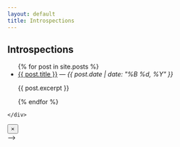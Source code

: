 ```yaml
---
layout: default
title: Introspections
---
```


<h2>Introspections</h2>

<ul>
  {% for post in site.posts %}
    <li>
      <a href="{{ post.url }}">{{ post.title }}</a> —
      <em>{{ post.date | date: "%B %d, %Y" }}</em>
      <p>{{ post.excerpt }}</p>
    </li>
  {% endfor %}
</ul>




<!-- introspections.html
---
layout: default
title: Home
---
<!DOCTYPE html>
<html lang="en">
<head>
  <meta charset="UTF-8" />
  <meta name="viewport" content="width=device-width, initial-scale=1.0" />
  <title>Introspections</title>
  <link rel="stylesheet" href="introspections.css" />
  <script src="https://cdn.jsdelivr.net/npm/marked/marked.min.js"></script>
</head>
<body>
  <header>
    <div class="nav-container">
      <div class="logo">Zelan Espanto</div>
      <div class="nav-links">
        <a href="index.html">Home</a>
        <a href="introspections.html" class="active">Introspections</a>
      </div>
    </div>
  </header>

  <section class="thoughts-section">
    <h2>Introspections</h2>
    <input type="text" id="searchInput" placeholder="Search thoughts...">

    <div id="tag-filters">
      <button data-tag="all">All</button>
      <button data-tag="AI">AI</button>
      <button data-tag="Travel">Travel</button>
      <button data-tag="Life">Life</button>
      <button data-tag="Reflections">Reflections</button>
    </div>

    <div class="thoughts-grid" id="thoughts-grid">
      <!-- Blog cards dynamically generated by JS -->
    </div>
  </section>

  <div id="modal" class="modal hidden">
    <div class="modal-content">
      <button id="close-modal">&times;</button>
      <div id="modal-body">
        <!-- Blog post dynamically inserted -->
      </div>
    </div>
  </div>

  <script src="introspections.js"></script>
</body>
</html> -->
